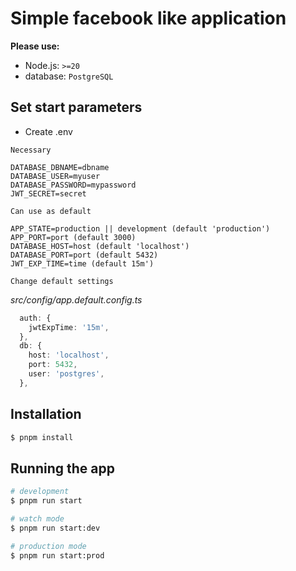 # Simple facebook like application

**Please use:**

- Node.js: `>=20`
- database: `PostgreSQL`

## Set start parameters

- Create .env

`Necessary`

```text
DATABASE_DBNAME=dbname
DATABASE_USER=myuser
DATABASE_PASSWORD=mypassword
JWT_SECRET=secret
```

`Can use as default`

```text
APP_STATE=production || development (default 'production')
APP_PORT=port (default 3000)
DATABASE_HOST=host (default 'localhost')
DATABASE_PORT=port (default 5432)
JWT_EXP_TIME=time (default 15m')
```

`Change default settings`

*src/config/app.default.config.ts*

```ts
  auth: {
    jwtExpTime: '15m',
  },
  db: {
    host: 'localhost',
    port: 5432,
    user: 'postgres',
  },
```

## Installation

```bash
$ pnpm install
```
## Running the app

```bash
# development
$ pnpm run start

# watch mode
$ pnpm run start:dev

# production mode
$ pnpm run start:prod
```
